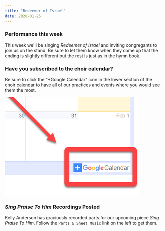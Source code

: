 ```yaml
---
title: "Redeemer of Israel"
date: 2020-01-25
---
```


### Performance this week

This week we'll be singing *Redeemer of Israel* and inviting congregants to join us on the stand. Be sure to let them know when they come up that the ending is slightly different but the rest is just as in the hymn book.

### Have you subscribed to the choir calendar?

Be sure to click the  "+Google Calendar" icon in the lower section of the choir calendar to have all of our practices and events where you would see them the most.

![](assets/img/calendar-signup.png)

### *Sing Praise To Him* Recordings Posted

Kelly Anderson has graciously recorded parts for our upcoming piece *Sing Praise To Him*. Follow the `Parts & Sheet Music` link on the left to get them.